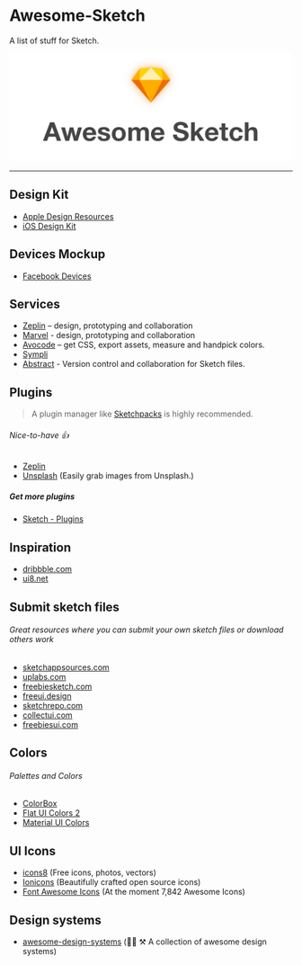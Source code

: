 # Awesome-Sketch
A list of stuff for Sketch.

<div align="center">
    <img src="https://github.com/aroundsketch/awesome-sketch/blob/master/logo.png" alt="Awesome">
</div>

---

## Design Kit
- [Apple Design Resources](https://developer.apple.com/design/resources/)
- [iOS Design Kit](https://iosdesignkit.io/ios-13-gui/)

## Devices Mockup
- [Facebook Devices](https://facebook.design/devices)
 
## Services
- [Zeplin](https://zeplin.io) – design, prototyping and collaboration
- [Marvel](https://marvelapp.com) - design, prototyping and collaboration
- [Avocode](https://avocode.com) – get CSS, export assets, measure and handpick colors.
- [Sympli](https://sympli.io)
- [Abstract](https://www.goabstract.com/) - Version control and collaboration for Sketch files.

## Plugins
> A plugin manager like [Sketchpacks](https://sketchpacks.com) is highly recommended.

###### Nice-to-have :thumbsup:
- [Zeplin](https://zeplin.io/)
- [Unsplash](https://www.sketch.com/extensions/plugins/unsplash/) (Easily grab images from Unsplash.)

##### Get more plugins
- [Sketch - Plugins](https://www.sketch.com/extensions/plugins/)

## Inspiration
- [dribbble.com](https://dribbble.com/)
- [ui8.net](https://www.ui8.net/)

## Submit sketch files
###### Great resources where you can submit your own sketch files or download others work
- [sketchappsources.com](https://www.sketchappsources.com/)
- [uplabs.com](https://www.uplabs.com/)
- [freebiesketch.com](https://freebiesketch.com/)
- [freeui.design](https://freeui.design/)
- [sketchrepo.com](https://sketchrepo.com/)
- [collectui.com](http://collectui.com/)
- [freebiesui.com](https://freebiesui.com/)

## Colors
###### Palettes and Colors
- [ColorBox](https://www.colorbox.io/)
- [Flat UI Colors 2](https://flatuicolors.com/)
- [Material UI Colors](https://materialuicolors.co/)

## UI Icons
- [icons8](https://icons8.com/) (Free icons, photos, vectors)
- [Ionicons](https://ionicons.com/) (Beautifully crafted open source icons)
- [Font Awesome Icons](https://fontawesome.com/icons) (At the moment 7,842 Awesome Icons)


## Design systems
- [awesome-design-systems](https://github.com/alexpate/awesome-design-systems) (💅🏻 ⚒ A collection of awesome design systems)